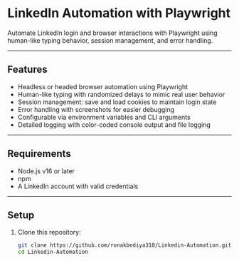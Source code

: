 # LinkedIn Automation with Playwright

Automate LinkedIn login and browser interactions with Playwright using human-like typing behavior, session management, and error handling.

---

## Features

- Headless or headed browser automation using Playwright
- Human-like typing with randomized delays to mimic real user behavior
- Session management: save and load cookies to maintain login state
- Error handling with screenshots for easier debugging
- Configurable via environment variables and CLI arguments
- Detailed logging with color-coded console output and file logging

---

## Requirements

- Node.js v16 or later
- npm
- A LinkedIn account with valid credentials

---

## Setup

1. Clone this repository:

   ```bash
   git clone https://github.com/ronakbediya310/Linkedin-Automation.git
   cd Linkedin-Automation
